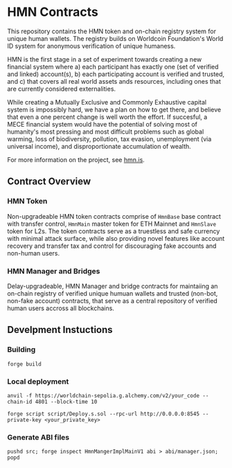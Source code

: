 # HMN Contracts

This repository contains the HMN token and on-chain registry system for unique human wallets. The registry builds on Worldcoin Foundation's World ID system for anonymous verification of unique humaness.

HMN is the first stage in a set of experiment towards creating a new financial system where a) each participant has exactly one (set of verified and linked) account(s), b) each participating account is verified and trusted, and c) that covers all real world assets ands resources, including ones that are currently considered externalities.

While creating a Mutually Exclusive and Commonly Exhaustive capital system is impossibly hard, we have a plan on how to get there, and believe that even a one percent change is well worth the effort. If succesful, a MECE financial system would have the potential of solving most of humanity's most pressing and most difficult problems such as global warming, loss of biodiversity, pollution, tax evasion, unemployment (via universal income), and disproportionate accumulation of wealth.

For more information on the project, see [hmn.is](https://hmn.is).

## Contract Overview

### HMN Token

Non-upgradeable HMN token contracts comprise of `HmnBase` base contract with transfer control, `HmnMain` master token for ETH Mainnet and `HmnSlave` token for L2s. The token contracts serve as a truestless and safe currency with minimal attack surface, while also providing novel features like account recovery and transfer tax and control for discouraging fake accounts and non-human users.

### HMN Manager and Bridges

Delay-upgradeable, HMN Manager and bridge contracts for maintaiing an on-chain registry of verified unique humuan wallets and trusted (non-bot, non-fake account) contracts, that serve as a central repository of verified human users accross all blockchains.

## Develpment Instuctions

### Building

```shell
forge build
```

### Local deployment

```shell
anvil -f https://worldchain-sepolia.g.alchemy.com/v2/your_code --chain-id 4801 --block-time 10

forge script script/Deploy.s.sol --rpc-url http://0.0.0.0:8545 --private-key <your_private_key>
```

### Generate ABI files

```shell
pushd src; forge inspect HmnMangerImplMainV1 abi > abi/manager.json; popd
```
